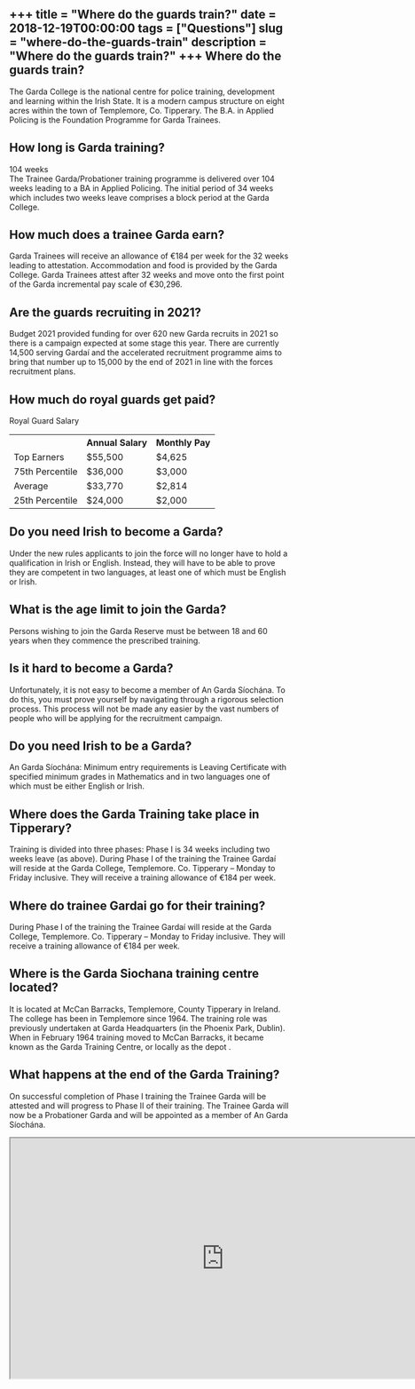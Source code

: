 +++
title = "Where do the guards train?"
date = 2018-12-19T00:00:00
tags = ["Questions"]
slug = "where-do-the-guards-train"
description = "Where do the guards train?"
+++
Where do the guards train?
--------------------------

The Garda College is the national centre for police training, development and learning within the Irish State. It is a modern campus structure on eight acres within the town of Templemore, Co. Tipperary. The B.A. in Applied Policing is the Foundation Programme for Garda Trainees.

How long is Garda training?
---------------------------

104 weeks  
The Trainee Garda/Probationer training programme is delivered over 104 weeks leading to a BA in Applied Policing. The initial period of 34 weeks which includes two weeks leave comprises a block period at the Garda College.

How much does a trainee Garda earn?
-----------------------------------

Garda Trainees will receive an allowance of €184 per week for the 32 weeks leading to attestation. Accommodation and food is provided by the Garda College. Garda Trainees attest after 32 weeks and move onto the first point of the Garda incremental pay scale of €30,296.

Are the guards recruiting in 2021?
----------------------------------

Budget 2021 provided funding for over 620 new Garda recruits in 2021 so there is a campaign expected at some stage this year. There are currently 14,500 serving Gardaí and the accelerated recruitment programme aims to bring that number up to 15,000 by the end of 2021 in line with the forces recruitment plans.

How much do royal guards get paid?
----------------------------------

Royal Guard Salary

<table><tr><th></th><th>Annual Salary</th><th>Monthly Pay</th></tr><tr><td>Top Earners</td><td>$55,500</td><td>$4,625</td></tr><tr><td>75th Percentile</td><td>$36,000</td><td>$3,000</td></tr><tr><td>Average</td><td>$33,770</td><td>$2,814</td></tr><tr><td>25th Percentile</td><td>$24,000</td><td>$2,000</td></tr></table>

Do you need Irish to become a Garda?
------------------------------------

Under the new rules applicants to join the force will no longer have to hold a qualification in Irish or English. Instead, they will have to be able to prove they are competent in two languages, at least one of which must be English or Irish.

What is the age limit to join the Garda?
----------------------------------------

Persons wishing to join the Garda Reserve must be between 18 and 60 years when they commence the prescribed training.

Is it hard to become a Garda?
-----------------------------

Unfortunately, it is not easy to become a member of An Garda Síochána. To do this, you must prove yourself by navigating through a rigorous selection process. This process will not be made any easier by the vast numbers of people who will be applying for the recruitment campaign.

Do you need Irish to be a Garda?
--------------------------------

An Garda Síochána: Minimum entry requirements is Leaving Certificate with specified minimum grades in Mathematics and in two languages one of which must be either English or Irish.

Where does the Garda Training take place in Tipperary?
------------------------------------------------------

Training is divided into three phases: Phase I is 34 weeks including two weeks leave (as above). During Phase I of the training the Trainee Gardaí will reside at the Garda College, Templemore. Co. Tipperary – Monday to Friday inclusive. They will receive a training allowance of €184 per week.

Where do trainee Gardai go for their training?
----------------------------------------------

During Phase I of the training the Trainee Gardaí will reside at the Garda College, Templemore. Co. Tipperary – Monday to Friday inclusive. They will receive a training allowance of €184 per week.

Where is the Garda Siochana training centre located?
----------------------------------------------------

It is located at McCan Barracks, Templemore, County Tipperary in Ireland. The college has been in Templemore since 1964. The training role was previously undertaken at Garda Headquarters (in the Phoenix Park, Dublin). When in February 1964 training moved to McCan Barracks, it became known as the Garda Training Centre, or locally as the depot .

What happens at the end of the Garda Training?
----------------------------------------------

On successful completion of Phase I training the Trainee Garda will be attested and will progress to Phase II of their training. The Trainee Garda will now be a Probationer Garda and will be appointed as a member of An Garda Síochána.

<iframe allow="accelerometer; autoplay; clipboard-write; encrypted-media; gyroscope; picture-in-picture" allowfullscreen="" class="__youtube_prefs__  epyt-is-override  no-lazyload" data-no-lazy="1" data-origheight="433" data-origwidth="770" data-skipgform_ajax_framebjll="" height="433" id="_ytid_44610" loading="lazy" src="https://www.youtube.com/embed/6wLE-5suSFI?enablejsapi=1&autoplay=0&cc_load_policy=0&cc_lang_pref=&iv_load_policy=1&loop=0&modestbranding=0&rel=1&fs=1&playsinline=0&autohide=2&theme=dark&color=red&controls=1&" title="YouTube player" width="770"></iframe>